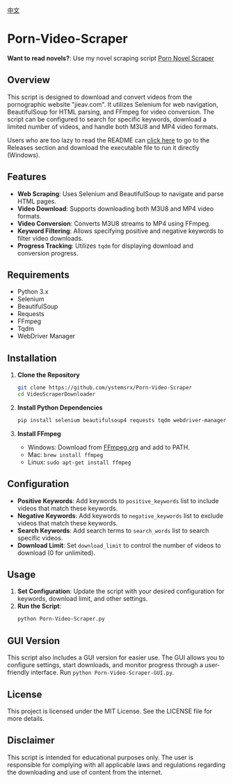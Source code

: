 [中文](./README.zh.md)

# Porn-Video-Scraper

**Want to read novels?**: Use my novel scraping script [Porn Novel Scraper](https://github.com/ystemsrx/Porn-Novel-Scraper)

## Overview
This script is designed to download and convert videos from the pornographic website "jieav.com". It utilizes Selenium for web navigation, BeautifulSoup for HTML parsing, and FFmpeg for video conversion. The script can be configured to search for specific keywords, download a limited number of videos, and handle both M3U8 and MP4 video formats.

Users who are too lazy to read the README can [click here](https://github.com/ystemsrx/Porn-Video-Scraper/releases) to go to the Releases section and download the executable file to run it directly (Windows).

## Features
- **Web Scraping**: Uses Selenium and BeautifulSoup to navigate and parse HTML pages.
- **Video Download**: Supports downloading both M3U8 and MP4 video formats.
- **Video Conversion**: Converts M3U8 streams to MP4 using FFmpeg.
- **Keyword Filtering**: Allows specifying positive and negative keywords to filter video downloads.
- **Progress Tracking**: Utilizes `tqdm` for displaying download and conversion progress.

## Requirements
- Python 3.x
- Selenium
- BeautifulSoup
- Requests
- FFmpeg
- Tqdm
- WebDriver Manager

## Installation
1. **Clone the Repository**
   ```sh
   git clone https://github.com/ystemsrx/Porn-Video-Scraper
   cd VideoScraperDownloader
   ```

2. **Install Python Dependencies**
   ```sh
   pip install selenium beautifulsoup4 requests tqdm webdriver-manager
   ```

3. **Install FFmpeg**
   - Windows: Download from [FFmpeg.org](https://ffmpeg.org/download.html) and add to PATH.
   - Mac: `brew install ffmpeg`
   - Linux: `sudo apt-get install ffmpeg`

## Configuration
- **Positive Keywords**: Add keywords to `positive_keywords` list to include videos that match these keywords.
- **Negative Keywords**: Add keywords to `negative_keywords` list to exclude videos that match these keywords.
- **Search Keywords**: Add search terms to `search_words` list to search specific videos.
- **Download Limit**: Set `download_limit` to control the number of videos to download (0 for unlimited).

## Usage
1. **Set Configuration**: Update the script with your desired configuration for keywords, download limit, and other settings.
2. **Run the Script**:
   ```sh
   python Porn-Video-Scraper.py
   ```
## GUI Version
This script also includes a GUI version for easier use. The GUI allows you to configure settings, start downloads, and monitor progress through a user-friendly interface. Run `python Porn-Video-Scraper-GUI.py`.

## License
This project is licensed under the MIT License. See the LICENSE file for more details.

## Disclaimer
This script is intended for educational purposes only. The user is responsible for complying with all applicable laws and regulations regarding the downloading and use of content from the internet.
